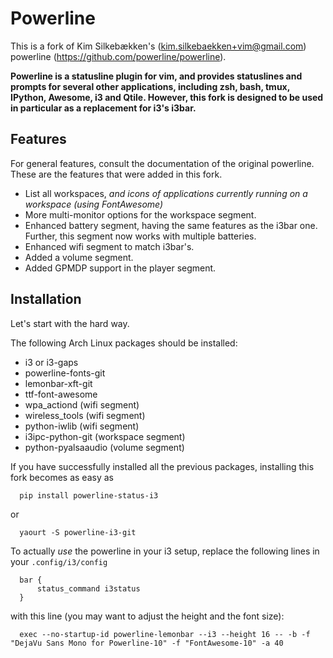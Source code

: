Powerline
=========

This is a fork of Kim Silkebækken's (kim.silkebaekken+vim@gmail.com) powerline
(https://github.com/powerline/powerline).

**Powerline is a statusline plugin for vim, and provides statuslines and
prompts for several other applications, including zsh, bash, tmux, IPython,
Awesome, i3 and Qtile. However, this fork is designed to be used in particular
as a replacement for i3's i3bar.**

Features
--------

For general features, consult the documentation of the original powerline. These are
the features that were added in this fork.

* List all workspaces, _and icons of applications currently running on a workspace (using FontAwesome)_
* More multi-monitor options for the workspace segment.
* Enhanced battery segment, having the same features as the i3bar one. Further, this segment
  now works with multiple batteries.
* Enhanced wifi segment to match i3bar's.
* Added a volume segment.
* Added GPMDP support in the player segment.

Installation
------------

Let's start with the hard way.

The following Arch Linux packages should be installed:

* i3 or i3-gaps
* powerline-fonts-git
* lemonbar-xft-git
* ttf-font-awesome
* wpa_actiond (wifi segment)
* wireless_tools (wifi segment)
* python-iwlib (wifi segment)
* i3ipc-python-git (workspace segment)
* python-pyalsaaudio (volume segment)

If you have successfully installed all the previous packages, installing this fork becomes as easy
as

      pip install powerline-status-i3

or

      yaourt -S powerline-i3-git


To actually _use_ the powerline in your i3 setup, replace the following lines in your `.config/i3/config`

      bar {
          status_command i3status
      }

with this line (you may want to adjust the height and the font size):

      exec --no-startup-id powerline-lemonbar --i3 --height 16 -- -b -f "DejaVu Sans Mono for Powerline-10" -f "FontAwesome-10" -a 40

